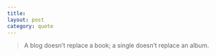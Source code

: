 ```yaml
---
title:
layout: post
category: quote
---
```

> A blog doesn’t replace a book; a single doesn’t replace an album.